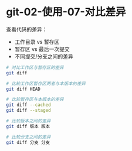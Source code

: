 # git-02-使用-07-对比差异

查看代码的差异：

- 工作目录 vs 暂存区
- 暂存区 vs 最后一次提交
- 不同提交/分支之间的差异

```bash
# 对比工作区与暂存区的差异
git diff

# ⽐较⼯作区暂存区两者与本版本的差异
git diff HEAD

# 比较暂存区与本版本的差异
git diff --cached
git diff --staged

# 比较版本之间的差异
git diff 版本 版本

# 比较分支之间的差异
git diff 分支 分支
```
